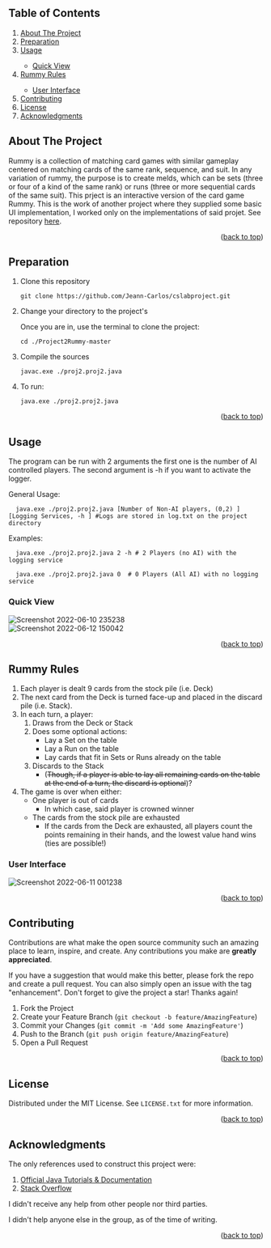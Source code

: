 

<div id="top"></div>



<!-- TABLE OF CONTENTS -->
## Table of Contents


  <ol>
    <li>
      <a href="#about-the-project">About The Project</a>
    </li>
    <li>
      <a href="#preparation">Preparation</a>
    </li>
    <li><a href="#usage">Usage</a></li>
     <ul>
        <li><a href="#quick-view">Quick View</a></li>
      </ul>
    <li><a href="#rummy-rules">Rummy Rules</a></li>
     <ul>
        <li><a href="#user-interface">User Interface</a></li>
      </ul>
    <li><a href="#contributing">Contributing</a></li>
    <li><a href="#license">License</a></li>
    <li><a href="#acknowledgments">Acknowledgments</a></li>
  </ol>




<!-- ABOUT THE PROJECT -->
## About The Project
Rummy is a collection of matching card games with similar gameplay centered on matching cards of the same rank, sequence, and suit. In any variation of rummy, the purpose is to create melds, which can be sets (three or four of a kind of the same rank) or runs (three or more sequential cards of the same suit).
This prject is an interactive version of the card game Rummy. This is the work of another project where they supplied some basic UI implementation, I worked only on the implementations of said projet.
See repository [here](https://github.com/Jeann-Carlos/Project2Rummy-master.git).
<p align="right">(<a href="#top">back to top</a>)</p>



## Preparation

1. Clone this repository 
   ```
   git clone https://github.com/Jeann-Carlos/cslabproject.git
   ```
   
2. Change your directory to the project's

   Once you are in, use the terminal to clone the project:
   ```
   cd ./Project2Rummy-master
   ```
3. Compile the sources
   ```
   javac.exe ./proj2.proj2.java
   ```  
4. To run:  
   ```
   java.exe ./proj2.proj2.java
   ```
  <p align="right">(<a href="#top">back to top</a>)</p>
 <!-- USAGE EXAMPLES -->
 
 
## Usage

The program can be run with 2 arguments the first one is the number of AI controlled players. The second argument is -h if you want to activate the logger.  

General Usage:
 ```
   java.exe ./proj2.proj2.java [Number of Non-AI players, (0,2) ] [Logging Services, -h ] #Logs are stored in log.txt on the project directory
 ```

Examples:
 ```
   java.exe ./proj2.proj2.java 2 -h # 2 Players (no AI) with the logging service
 ```
 ```
   java.exe ./proj2.proj2.java 0  # 0 Players (All AI) with no logging service
 ```

### Quick View
![Screenshot 2022-06-10 235238](https://user-images.githubusercontent.com/56929989/173177253-f7f50ebf-3290-48f4-b73d-25db44d42a0c.png)  
![Screenshot 2022-06-12 150042](https://user-images.githubusercontent.com/56929989/173255419-1daef927-e04e-4750-9cd9-537eef54b4a9.png)

  <p align="right">(<a href="#top">back to top</a>)</p>
  
    
<!-- CONTACT -->
## Rummy Rules
1. Each player is dealt 9 cards from the stock pile (i.e. Deck)
2. The next card from the Deck is turned face-up and placed in the discard pile (i.e. Stack).
3. In each turn, a player:
   1. Draws from the Deck or Stack
   2. Does some optional actions:
      - Lay a Set on the table
      - Lay a Run on the table
      - Lay cards that fit in Sets or Runs already on the table
   3. Discards to the Stack
      - (~~Though, if a player is able to lay all remaining cards on the table at the end of a turn, the discard is optional~~)?
4. The game is over when either:
   - One player is out of cards
     - In which case, said player is crowned winner
   - The cards from the stock pile are exhausted
     - If the cards from the Deck are exhausted, all players count the points remaining in their hands, and the lowest value hand wins (ties are possible!)


### User Interface

![Screenshot 2022-06-11 001238](https://user-images.githubusercontent.com/56929989/173178011-737930a0-4934-4fe4-b538-779123722368.png)

<p align="right">(<a href="#top">back to top</a>)</p>






<!-- CONTRIBUTING -->
## Contributing

Contributions are what make the open source community such an amazing place to learn, inspire, and create. Any contributions you make are **greatly appreciated**.

If you have a suggestion that would make this better, please fork the repo and create a pull request. You can also simply open an issue with the tag "enhancement".
Don't forget to give the project a star! Thanks again!

1. Fork the Project
2. Create your Feature Branch (`git checkout -b feature/AmazingFeature`)
3. Commit your Changes (`git commit -m 'Add some AmazingFeature'`)
4. Push to the Branch (`git push origin feature/AmazingFeature`)
5. Open a Pull Request

<p align="right">(<a href="#top">back to top</a>)</p>



<!-- LICENSE -->
## License

Distributed under the MIT License. See `LICENSE.txt` for more information.

<p align="right">(<a href="#top">back to top</a>)</p>





<!-- ACKNOWLEDGMENTS -->
## Acknowledgments

The only references used to construct this project were:

1. [Official Java Tutorials & Documentation](https://docs.oracle.com)
2. [Stack Overflow](https://stackoverflow.com)

I didn't receive any help from other people nor third parties.

I didn't help anyone else in the group, as of the time of writing.

<p align="right">(<a href="#top">back to top</a>)</p>


